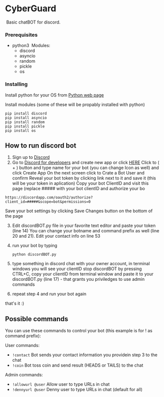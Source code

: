 
# CyberGuard
​
Basic chatBOT for discord.
### Prerequisites
* python3
​
  Modules:
  * discord
  * asyncio
  * random
  * pickle
  * os
### Installing
Install python for your OS from [Python web page](https://www.python.org/downloads/)

Install modules (some of these will be propably installed with python)
```
pip install discord
pip install asyncio
pip install random
pip install pickle
pip install os
```
## How to run discord bot
1. Sign up to [Discord](https://discordapp.com/)
2. Go to [Discord for developers](https://discordapp.com/developers/) and create new app or click [HERE](https://discordapp.com/developers/applications/me#top)
  Click to ( + ) button and type name for your bot (you can change Icon as well) and click Create App
  On the next screen click to Crate a Bot User and confirm
  Reveal your bot token by clicking link next to it and save it (this will be your token in aplication)
  Copy your bot ClientID and visit this page (replace ##### with your bot clientID and authorize your bo
  ```
  https://discordapp.com/oauth2/authorize?client_id=#####&scope=bot&permissions=0
  ```
  Save your bot settings by clicking Save Changes button on the bottom of the page
 
 3. Edit discordBOT.py file in your favorite text editor and paste your token (line 14)
   You can change your botname and command prefix as well (line 20 and 21). Edit your contact info on line 53

4. run your bot by typing
   ```
   python discordBOT.py
   ```
 5. type something in discord chat with your owner account, in terminal windows you will see your clientID
   stop discordBOT by pressing CTRL+C, copy your clientID from terminal window and paste it to your discordBOT.py (line 17) - that grants you priviledges to use admin commands
   
 6. repeat step 4 and run your bot again
 
 that's it :)
 
 ## Possible commands
 You can use these commands to control your bot (this example is for ! as command prefix):
 
   User commands:
   * ``` !contact ``` Bot sends your contact information you providein step 3 to the chat
   * ``` !coin ``` Bot toss coin and send result (HEADS or TAILS) to the chat
   
   Admin commands:
   * ``` !allowurl @user ``` Allow user to type URLs in chat
   * ``` !dennyurl @user ``` Denny user to type URLs in chat (default for all)

